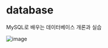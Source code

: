# database
MySQL로 배우는 데이터베이스 개론과 실습

![image](https://github.com/hyerim02/database/assets/105963819/c331be1d-644a-449b-a4ae-5683b47e0679)

